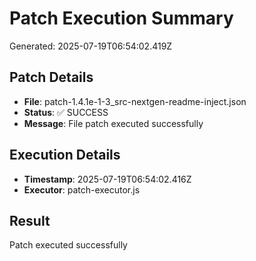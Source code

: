 # Patch Execution Summary
Generated: 2025-07-19T06:54:02.419Z

## Patch Details
- **File**: patch-1.4.1e-1-3_src-nextgen-readme-inject.json
- **Status**: ✅ SUCCESS
- **Message**: File patch executed successfully

## Execution Details
- **Timestamp**: 2025-07-19T06:54:02.416Z
- **Executor**: patch-executor.js

## Result
Patch executed successfully
